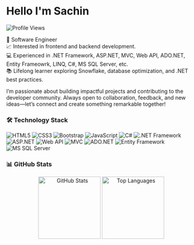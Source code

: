 # Hello I'm Sachin
![Profile Views](https://komarev.com/ghpvc/?username=YourGitHubUsername&color=blue&style=flat-square)

🚀 Software Engineer <br />
📈 Interested in frontend and backend development.  <br />
💻 Experienced in .NET Framework, ASP.NET, MVC, Web API, ADO.NET, Entity Frameowrk, LINQ, C#, MS SQL Server, etc. <br />
📚 Lifelong learner exploring Snowflake, database optimization, and .NET best practices. <br />

I’m passionate about building impactful projects and contributing to the developer community. Always open to collaboration, feedback, and new ideas—let’s connect and create something remarkable together!





### 🛠️ Technology Stack

![HTML5](https://img.shields.io/badge/HTML5-E34F26?style=for-the-badge&logo=html5&logoColor=white)
![CSS3](https://img.shields.io/badge/CSS3-1572B6?style=for-the-badge&logo=css3&logoColor=white)
![Bootstrap](https://img.shields.io/badge/Bootstrap-563D7C?style=for-the-badge&logo=bootstrap&logoColor=white)
![JavaScript](https://img.shields.io/badge/JavaScript-F7DF1E?style=for-the-badge&logo=javascript&logoColor=black)
![C#](https://img.shields.io/badge/C%23-239120?style=for-the-badge&logo=c-sharp&logoColor=white)
![.NET Framework](https://img.shields.io/badge/.NET%20Framework-512BD4?style=for-the-badge&logo=dot-net&logoColor=white)
![ASP.NET](https://img.shields.io/badge/ASP.NET-5C2D91?style=for-the-badge&logo=dot-net&logoColor=white)
![Web API](https://img.shields.io/badge/Web%20API-4285F4?style=for-the-badge&logo=dot-net&logoColor=white)
![MVC](https://img.shields.io/badge/MVC-6DB33F?style=for-the-badge&logo=dot-net&logoColor=white)
![ADO.NET](https://img.shields.io/badge/ADO.NET-003B57?style=for-the-badge&logo=dot-net&logoColor=white)
![Entity Framework](https://img.shields.io/badge/Entity%20Framework-6DB33F?style=for-the-badge&logo=dot-net&logoColor=white)
![MS SQL Server](https://img.shields.io/badge/MS%20SQL%20Server-CC2927?style=for-the-badge&logo=microsoft-sql-server&logoColor=white)





### 📊 GitHub Stats

<p align="center">
  <img src="https://github-readme-stats.vercel.app/api?username=YourSachin10-05&show_icons=true&theme=radical" alt="GitHub Stats" height="165">
  <img src="https://github-readme-stats.vercel.app/api/top-langs/?username=Sachin10-05&layout=compact&theme=radical" alt="Top Languages" height="165">
</p>

<!---
Sachin10-05/Sachin10-05 is a ✨ special ✨ repository because its `README.md` (this file) appears on your GitHub profile.
You can click the Preview link to take a look at your changes.
--->
